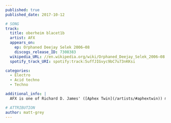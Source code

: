 ```yaml
---
published: true
published_date: 2017-10-12

# SONG
track:
  title: oberheim blacet1b
  artist: AFX
  appears_on:
    ep: Orphaned Deejay Selek 2006–08
    discogs_release_ID: 7308383
  wikipedia_URL: //en.wikipedia.org/wiki/Orphaned_Deejay_Selek_2006–08
  spotify_track_URI: spotify:track:5uffJIGvyc9bC7u73nKKsi

categories:
  - Electro
  - Acid techno
  - Techno

additional_info: |
  AFX is one of Richard D. James' ([Aphex Twin](/artists/#aphextwin)) many monikers.

# ATTRIBUTION
author: matt-grey
---
```

